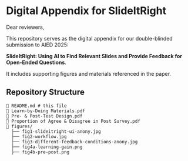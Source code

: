 # Digital Appendix for SlideItRight

Dear reviewers,

This repository serves as the digital appendix for our double-blinded submission to AIED 2025:

**SlideItRight: Using AI to Find Relevant Slides and Provide Feedback for Open-Ended Questions**.

It includes supporting figures and materials referenced in the paper.

## Repository Structure

```plaintext
📄 README.md # this file
📄 Learn-by-Doing Materials.pdf
📄 Pre- & Post-Test Design.pdf
📄 Proportion of Agree & Disagree in Post Survey.pdf
📂 figures/
  ├── fig1-slideitright-ui-anony.jpg
  ├── fig2-workflow.jpg
  ├── fig3-different-feedback-conditions-anony.jpg
  ├── fig4a-learning-gain.png
  ├── fig4b-pre-post.png
```
